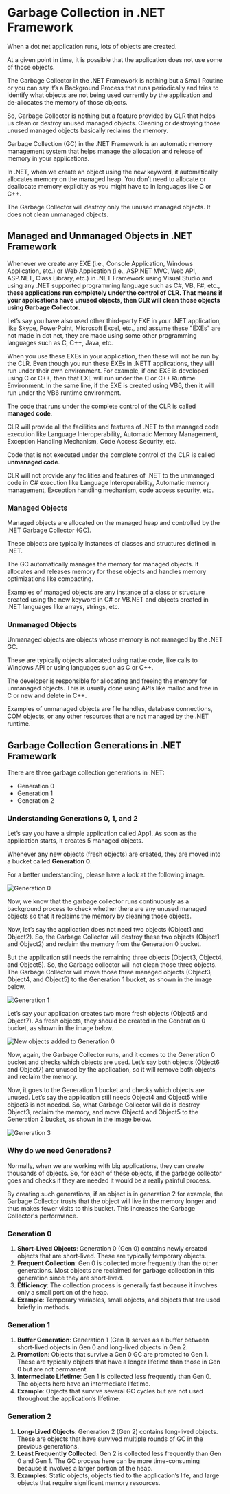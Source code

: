 # Garbage Collection in .NET Framework

When a dot net application runs, lots of objects are created.

At a given point in time, it is possible that the application does not use some of those objects.

The Garbage Collector in the .NET Framework is nothing but a Small Routine or you can say it’s a Background Process
that runs periodically and tries to identify what objects are not being used currently by the application and 
de-allocates the memory of those objects.

So, Garbage Collector is nothing but a feature provided by CLR that helps us clean or destroy unused managed objects. 
Cleaning or destroying those unused managed objects basically reclaims the memory.

Garbage Collection (GC) in the .NET Framework is an automatic memory management system that helps manage the 
allocation and release of memory in your applications.

In .NET, when we create an object using the new keyword, it automatically allocates memory on the managed heap. You 
don’t need to allocate or deallocate memory explicitly as you might have to in languages like C or C++.

<note>
The Garbage Collector will destroy only the unused managed objects. It does not clean unmanaged objects. 
</note>

## Managed and Unmanaged Objects in .NET Framework
Whenever we create any EXE (i.e., Console Application, Windows Application, etc.) or Web Application (i.e., ASP.NET 
MVC, Web API, ASP.NET, Class Library, etc.) in .NET Framework using Visual Studio and using any .NET supported 
programming language such as C#, VB, F#, etc., **these applications run completely under the control of CLR. That means
if your applications have unused objects, then CLR will clean those objects using Garbage Collector**.

Let’s say you have also used other third-party EXE in your .NET application, like Skype, PowerPoint, Microsoft Excel, 
etc., and assume these "EXEs" are not made in dot net, they are made using some other programming languages such as 
C, C++, Java, etc.

When you use these EXEs in your application, then these will not be run by the CLR. Even though you run these EXEs in
.NETT applications, they will run under their own environment. For example, if one EXE is developed using C or C++, 
then that EXE will run under the C or C++ Runtime Environment. In the same line, if the EXE is created using VB6, 
then it will run under the VB6 runtime environment.

The code that runs under the complete control of the CLR is called **managed code**.

CLR will provide all the facilities and features of .NET to the managed code execution like Language Interoperability, 
Automatic Memory Management, Exception Handling Mechanism, Code Access Security, etc.

Code that is not executed under the complete control of the CLR is called **unmanaged code**.

CLR will not provide any facilities and features of .NET to the unmanaged code in C# execution like Language 
Interoperability, Automatic memory management, Exception handling mechanism, code access security, etc.

### Managed Objects
Managed objects are allocated on the managed heap and controlled by the .NET Garbage Collector (GC).

These objects are typically instances of classes and structures defined in .NET.

The GC automatically manages the memory for managed objects. It allocates and releases memory for these objects 
and handles memory optimizations like compacting.

Examples of managed objects are any instance of a class or structure created using the new keyword in C# or VB.NET 
and objects created in .NET languages like arrays, strings, etc.

### Unmanaged Objects
Unmanaged objects are objects whose memory is not managed by the .NET GC.

These are typically objects allocated using native code, like calls to Windows API or using languages such as C or C++.

The developer is responsible for allocating and freeing the memory for unmanaged objects. This is usually done using 
APIs like malloc and free in C or new and delete in C++.

Examples of unmanaged objects are file handles, database connections, COM objects, or any other resources that are 
not managed by the .NET runtime.

## Garbage Collection Generations in .NET Framework
There are three garbage collection generations in .NET:
- Generation 0
- Generation 1
- Generation 2

### Understanding Generations 0, 1, and 2
Let’s say you have a simple application called App1. As soon as the application starts, it creates 5 managed objects.

Whenever any new objects (fresh objects) are created, they are moved into a bucket called **Generation 0**.

For a better understanding, please have a look at the following image.

![Generation 0](garbage-collector-generation-0.png)

Now, we know that the garbage collector runs continuously as a background process to check whether there are any 
unused managed objects so that it reclaims the memory by cleaning those objects.

Now, let’s say the application does not need two objects (Object1 and Object2). So, the Garbage Collector will destroy 
these two objects (Object1 and Object2) and reclaim the memory from the Generation 0 bucket.

But the application still needs the remaining three objects (Object3, Object4, and Object5). So, the Garbage collector 
will not clean those three objects. The Garbage Collector will move those three managed objects (Object3, Object4, 
and Object5) to the Generation 1 bucket, as shown in the image below.

![Generation 1](garbage-collector-generation-1.png)

Let’s say your application creates two more fresh objects (Object6 and Object7). As fresh objects, they should be 
created in the Generation 0 bucket, as shown in the image below.

![New objects added to Generation 0](garbage-collector-generation-0-new.png)

Now, again, the Garbage Collector runs, and it comes to the Generation 0 bucket and checks which objects are used. 
Let’s say both objects (Object6 and Object7) are unused by the application, so it will remove both objects and 
reclaim the memory.

Now, it goes to the Generation 1 bucket and checks which objects are unused. Let’s say the application still needs 
Object4 and Object5 while object3 is not needed. So, what Garbage Collector will do is destroy Object3, reclaim the 
memory, and move Object4 and Object5 to the Generation 2 bucket, as shown in the image below.

![Generation 3](garbage-collector-generation-3.png)

### Why do we need Generations?
Normally, when we are working with big applications, they can create thousands of objects. So, for each of these 
objects, if the garbage collector goes and checks if they are needed it would be a really painful process.

By creating such generations, if an object is in generation 2 for example, the Garbage Collector trusts that the object
will live in the memory longer and thus makes fewer visits to this bucket. This increases the Garbage Collector's
performance.

### Generation 0
1. **Short-Lived Objects**: Generation 0 (Gen 0) contains newly created objects that are short-lived. These are 
typically temporary objects.
2. **Frequent Collection**: Gen 0 is collected more frequently than the other generations. Most objects are reclaimed 
for garbage collection in this generation since they are short-lived.
3. **Efficiency**: The collection process is generally fast because it involves only a small portion of the heap.
4. **Example**: Temporary variables, small objects, and objects that are used briefly in methods.

### Generation 1
1. **Buffer Generation**: Generation 1 (Gen 1) serves as a buffer between short-lived objects in Gen 0 and
long-lived objects in Gen 2.
2. **Promotion**: Objects that survive a Gen 0 GC are promoted to Gen 1. These are typically objects that have 
a longer lifetime than those in Gen 0 but are not permanent.
3. **Intermediate Lifetime**: Gen 1 is collected less frequently than Gen 0. The objects here have 
an intermediate lifetime.
4. **Example**: Objects that survive several GC cycles but are not used throughout the application’s lifetime.

### Generation 2
1. **Long-Lived Objects**: Generation 2 (Gen 2) contains long-lived objects. These are objects that have survived 
multiple rounds of GC in the previous generations.
2. **Least Frequently Collected**: Gen 2 is collected less frequently than Gen 0 and Gen 1. The GC 
process here can be more time-consuming because it involves a larger portion of the heap.
3. **Examples**: Static objects, objects tied to the application’s life, and large objects that 
require significant memory resources.
